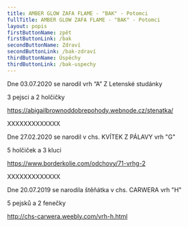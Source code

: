 ```yaml
---
title: AMBER GLOW ZAFA FLAME - "BAK" - Potomci
fullTitle: AMBER GLOW ZAFA FLAME - "BAK" - Potomci
layout: popis
firstButtonName: zpět
firstButtonLink: /bak
secondButtonName: Zdraví
secondButtonLink: /bak-zdraví
thirdButtonName: Úspěchy
thirdButtonLink: /bak-uspechy
---
```

Dne 03.07.2020 se narodil vrh “A” Z Letenské studánky

3 pejsci a 2 holčičky

https://abigailbrownoddobrepohody.webnode.cz/stenatka/



XXXXXXXXXXXXX



Dne 27.02.2020 se narodil v chs. KVÍTEK Z PÁLAVY vrh "G" 

5 holčiček a 3 kluci

<https://www.borderkolie.com/odchovy/71-vrhg-2>



XXXXXXXXXXXXX



Dne 20.07.2019 se narodila štěňátka v chs. CARWERA  vrh "H"

5 pejsků a 2 fenečky

<!--StartFragment-->

<http://chs-carwera.weebly.com/vrh-h.html>

<!--EndFragment-->